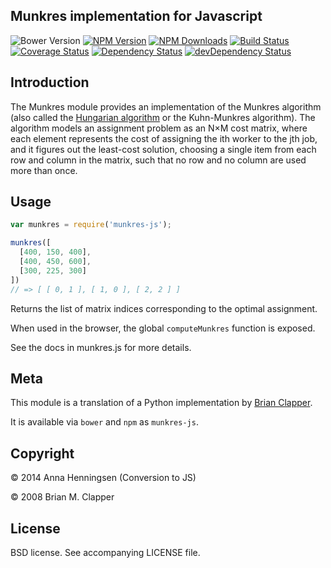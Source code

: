 Munkres implementation for Javascript
---------------------------------

![Bower Version](https://img.shields.io/bower/v/munkres-js.svg?style=flat)
[![NPM Version](https://img.shields.io/npm/v/munkres-js.svg?style=flat)](https://npmjs.org/package/munkres-js)
[![NPM Downloads](https://img.shields.io/npm/dm/munkres-js.svg?style=flat)](https://npmjs.org/package/munkres-js)
[![Build Status](https://travis-ci.org/addaleax/munkres-js.svg?style=flat&branch=master)](https://travis-ci.org/addaleax/munkres-js?branch=master)
[![Coverage Status](https://coveralls.io/repos/addaleax/munkres-js/badge.svg?branch=master)](https://coveralls.io/r/addaleax/munkres-js?branch=master)
[![Dependency Status](https://david-dm.org/addaleax/munkres-js.svg?style=flat)](https://david-dm.org/addaleax/munkres-js)
[![devDependency Status](https://david-dm.org/addaleax/munkres-js/dev-status.svg?style=flat)](https://david-dm.org/addaleax/munkres-js#info=devDependencies)

## Introduction

The Munkres module provides an implementation of the Munkres algorithm
(also called the [Hungarian algorithm][] or the Kuhn-Munkres algorithm).
The algorithm models an assignment problem as an N×M cost matrix, where
each element represents the cost of assigning the ith worker to the jth
job, and it figures out the least-cost solution, choosing a single item
from each row and column in the matrix, such that no row and no column are
used more than once.

[Hungarian algorithm]: https://en.wikipedia.org/wiki/Hungarian_algorithm

## Usage

```js
var munkres = require('munkres-js');

munkres([
  [400, 150, 400],
  [400, 450, 600],
  [300, 225, 300]
])
// => [ [ 0, 1 ], [ 1, 0 ], [ 2, 2 ] ]
```

Returns the list of matrix indices corresponding to the optimal assignment.

When used in the browser, the global `computeMunkres` function is exposed.

See the docs in munkres.js for more details.

## Meta

This module is a translation of a Python implementation by
[Brian Clapper](https://github.com/bmc/munkres).

It is available via `bower` and `npm` as `munkres-js`.

## Copyright

&copy; 2014 Anna Henningsen (Conversion to JS)

&copy; 2008 Brian M. Clapper

## License

BSD license. See accompanying LICENSE file.
